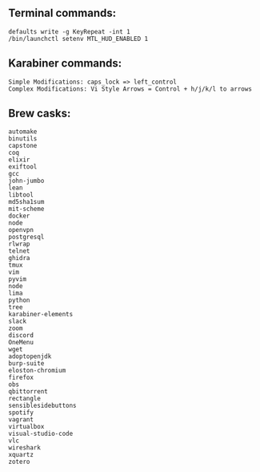 ## Terminal commands:
    defaults write -g KeyRepeat -int 1
    /bin/launchctl setenv MTL_HUD_ENABLED 1

## Karabiner commands:
    Simple Modifications: caps_lock => left_control
    Complex Modifications: Vi Style Arrows = Control + h/j/k/l to arrows
    
## Brew casks:
    automake
    binutils
    capstone
    coq
    elixir
    exiftool
    gcc
    john-jumbo
    lean
    libtool
    md5sha1sum
    mit-scheme
    docker
    node
    openvpn
    postgresql
    rlwrap
    telnet
    ghidra
    tmux
    vim
    pyvim
    node
    lima
    python
    tree
    karabiner-elements
    slack
    zoom
    discord
    OneMenu
    wget
    adoptopenjdk
    burp-suite
    eloston-chromium
    firefox
    obs
    qbittorrent
    rectangle
    sensiblesidebuttons
    spotify
    vagrant
    virtualbox
    visual-studio-code
    vlc
    wireshark
    xquartz
    zotero
